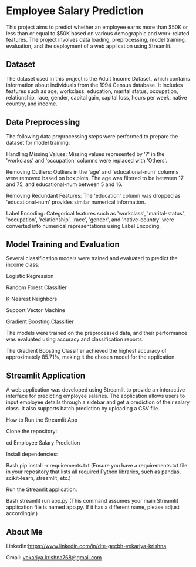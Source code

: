 # Employee Salary Prediction
This project aims to predict whether an employee earns more than $50K or less than or equal to $50K based on various demographic and work-related features. The project involves data loading, preprocessing, model training, evaluation, and the deployment of a web application using Streamlit.

## Dataset
The dataset used in this project is the Adult Income Dataset, which contains information about individuals from the 1994 Census database. It includes features such as age, workclass, education, marital status, occupation, relationship, race, gender, capital gain, capital loss, hours per week, native country, and income.

## Data Preprocessing
The following data preprocessing steps were performed to prepare the dataset for model training:

Handling Missing Values: Missing values represented by '?' in the 'workclass' and 'occupation' columns were replaced with 'Others'.

Removing Outliers: Outliers in the 'age' and 'educational-num' columns were removed based on box plots. The age was filtered to be between 17 and 75, and educational-num between 5 and 16.

Removing Redundant Features: The 'education' column was dropped as 'educational-num' provides similar numerical information.

Label Encoding: Categorical features such as 'workclass', 'marital-status', 'occupation', 'relationship', 'race', 'gender', and 'native-country' were converted into numerical representations using Label Encoding.

## Model Training and Evaluation
Several classification models were trained and evaluated to predict the income class:

Logistic Regression

Random Forest Classifier

K-Nearest Neighbors

Support Vector Machine

Gradient Boosting Classifier

The models were trained on the preprocessed data, and their performance was evaluated using accuracy and classification reports.

The Gradient Boosting Classifier achieved the highest accuracy of approximately 85.71%, making it the chosen model for the application.

## Streamlit Application
A web application was developed using Streamlit to provide an interactive interface for predicting employee salaries. The application allows users to input employee details through a sidebar and get a prediction of their salary class. It also supports batch prediction by uploading a CSV file.

How to Run the Streamlit App

Clone the repository:

cd Employee Salary Prediction

Install dependencies:

Bash
pip install -r requirements.txt
(Ensure you have a requirements.txt file in your repository that lists all required Python libraries, such as pandas, scikit-learn, streamlit, etc.)

Run the Streamlit application:

Bash
streamlit run app.py
(This command assumes your main Streamlit application file is named app.py. If it has a different name, please adjust accordingly.)

## About Me

LinkedIn:https://www.linkedin.com/in/dte-gecbh-vekariya-krishna


Gmail: vekariya.krishna768@gmail.com
